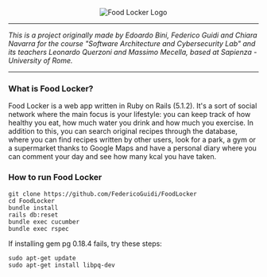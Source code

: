 <p align="center">
  <img  src="http://i.imgur.com/OUfhqcz.png" alt="Food Locker Logo"/>
</p>

----------

*This is a project originally made by Edoardo Bini, Federico Guidi and Chiara Navarra for the course "Software Architecture and Cybersecurity Lab" and its teachers Leonardo Querzoni and Massimo Mecella, based at Sapienza - University of Rome.*

----------

### **What is Food Locker?**

Food Locker is a web app written in Ruby on Rails (5.1.2). It's a sort of social network where the main focus is your lifestyle: you can keep track of how healthy you eat, how much water you drink and how much you exercise. In addition to this, you can search original recipes through the database, where you can find recipes written by other users, look for a park, a gym or a supermarket thanks to Google Maps and have a personal diary where you can comment your day and see how many kcal you have taken.

### **How to run Food Locker**
```
git clone https://github.com/FedericoGuidi/FoodLocker
cd FoodLocker
bundle install
rails db:reset
bundle exec cucumber
bundle exec rspec
```

If installing gem pg 0.18.4 fails, try these steps: 
```
sudo apt-get update
sudo apt-get install libpq-dev
```

